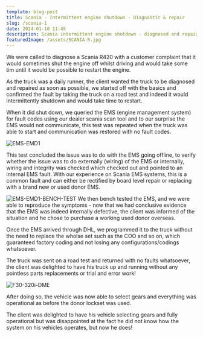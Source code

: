 ```yaml
---
template: blog-post
title: Scania - Intermittent engine shutdown - Diagnostic & repair
slug: /scania-1
date: 2024-01-10 11:45
description: Scania intermittent engine shutdown - diagnosed and repaired by MOK'S AUTO
featuredImage: /assets/SCANIA-R.jpg
---
```

We were called to diagnose a Scania R420 with a customer complaint that it would sometimes shut the engine off whilst driving and would take some tim until it would be possible to restart the engine.

As the truck was a daily runner, the client wanted the truck to be diagnosed and repaired as soon as possible, we started off with the basics and confirmed the fault by taking the truck on a road test and indeed it would intermittently shutdown and would take time to restart.

When it did shut down, we queried the EMS (engine management system) for fault codes using our dealer scania scan tool and to our surprise the EMS would not communicate, this test was repeated when the truck was able to start and communication was restored with no fault codes.

![EMS-EMD1](/assets/EMD1.jpg "EMS-EMD1")

This test concluded the issue was to do with the EMS going offline, to verify whether the issue was to do externally (wiring) of the EMS or internally, wiring and integrity was checked which checked out and pointed to an internal EMS fault. With our experience on Scania EMS systems, this is a common fault and can either be rectified by board level repair or replacing with a brand new or used donor EMS. 

![EMS-EMD1-BENCH-TEST](/assets/EMD1-BENCH.jpg "EMS-EMD1-BENCH-TEST")
We then bench tested the EMS, and we were able to reproduce the symptoms - now that we had conclusive evidence that the EMS was indeed internally defective, the client was informed of the situation and he chose to purchase a working used donor overseas.

Once the EMS arrived through DHL, we programmed it to the truck without the need to replace the wholse set such as the COO and so on, which guaranteed factory coding and not losing any configurations/codings whatsoever.

The truck was sent on a road test and returned with no faults whatsoever, the client was delighted to have his truck up and running without any pointless parts replacements or trial and error work!




![F30-320i-DME](/assets/F30-320i-DME.jpg "F30-320i-DME")

After doing so, the vehicle was now able to select gears and everything was operational as before the donor lockset was used.

The client was delighted to have his vehicle selecting gears and fully operational but was disappointed at the fact he did not know how the system on his vehicles operates, but now he does!
